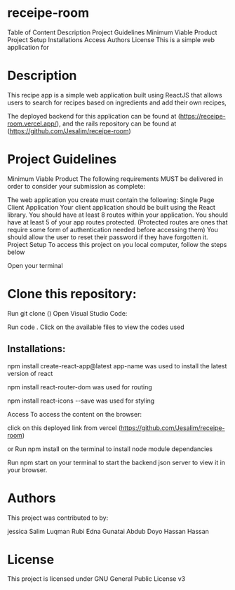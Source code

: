 # receipe-room
Table of Content
Description
Project Guidelines
Minimum Viable Product
Project Setup
Installations
Access
Authors
License
This is a simple web application for

# Description
This recipe app is a simple web application built using ReactJS that allows users to search for recipes based on ingredients and add their own recipes,

The deployed backend for this application can be found at (https://receipe-room.vercel.app/), and the rails repository can be found at (https://github.com/Jesalim/receipe-room)

# Project Guidelines
Minimum Viable Product
The following requirements MUST be delivered in order to consider your submission as complete:

The web application you create must contain the following:
Single Page Client Application
Your client application should be built using the React library.
You should have at least 8 routes within your application.
You should have at least 5 of your app routes protected. (Protected routes are ones that require some form of authentication needed before accessing them)
You should allow the user to reset their password if they have forgotten it.
Project Setup
To access this project on you local computer, follow the steps below

Open your terminal

# Clone this repository:

Run git clone ()
Open Visual Studio Code:

Run code .
Click on the available files to view the codes used

## Installations:
npm install create-react-app@latest app-name was used to install the latest version of react

npm install react-router-dom was used for routing

npm install react-icons --save was used for styling

Access
To access the content on the browser:

click on this deployed link from vercel (https://github.com/Jesalim/receipe-room)

or
Run npm install on the terminal to install node module dependancies

Run npm start on your terminal to start the backend json server to view it in your browser.

# Authors
This project was contributed to by:

jessica Salim
Luqman Rubi
Edna Gunatai
Abdub Doyo
Hassan Hassan

# License
This project is licensed under GNU General Public License v3
